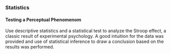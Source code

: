 ### Statistics  
#### Testing a Perceptual Phenomenom

Use descriptive statistics and a statistical test to analyze the Stroop effect, a classic result of experimental psychology. A good intuition for the data was provided and use of statistical inference to draw a conclusion based on the results was performed.
